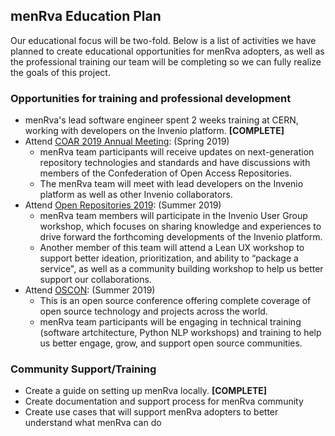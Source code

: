 ## menRva Education Plan

Our educational focus will be two-fold. Below is a list of activities we have planned to create educational opportunities for menRva adopters, as well as the professional training our team will be completing so we can fully realize the goals of this project. 

### Opportunities for training and professional development
* menRva's lead software engineer spent 2 weeks training at CERN, working with developers on the Invenio platform. **[COMPLETE]**
* Attend [COAR 2019 Annual Meeting](https://www.coar-repositories.org/community/events/coar-annual-meeting-2019/): (Spring 2019)
  * menRva team participants will receive updates on next-generation repository technologies and standards and have discussions with members of the Confederation of Open Access Repositories.
  * The menRva team will meet with lead developers on the Invenio platform as well as other Invenio collaborators.
* Attend [Open Repositories 2019](https://or2019.blogs.uni-hamburg.de/): (Summer 2019)
  * menRva team members will participate in the Invenio User Group workshop, which focuses on sharing knowledge and experiences to drive forward the forthcoming developments of the Invenio platform.
  * Another member of this team will attend a Lean UX workshop to support better ideation, prioritization, and ability to “package a service", as well as a community building workshop to help us better support our collaborations.
* Attend [OSCON](https://conferences.oreilly.com/oscon/oscon-or): (Summer 2019)
  * This is an open source conference offering complete coverage of open source technology and projects across the world. 
  * menRva team participants will be engaging in technical training (software artchitecture, Python NLP workshops) and training to help us better engage, grow, and support open source communities. 

### Community Support/Training
* Create a guide on setting up menRva locally. **[COMPLETE]** 
* Create documentation and support process for menRva community
* Create use cases that will support menRva adopters to better understand what menRva can do 
